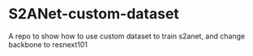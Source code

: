 # S2ANet-custom-dataset
A repo to show how to use custom dataset to train s2anet, and change backbone to resnext101
